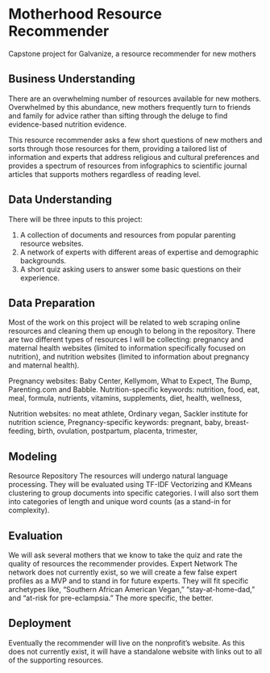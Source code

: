 # Motherhood Resource Recommender
Capstone project for Galvanize, a resource recommender for new mothers

## Business Understanding

There are an overwhelming number of resources available for new mothers. Overwhelmed by this abundance, new mothers frequently turn to friends and family for advice rather than sifting through the deluge to find evidence-based nutrition evidence.

This resource recommender asks a few short questions of new mothers and sorts through those resources for them, providing a tailored list of information and experts that address religious and cultural preferences and provides a spectrum of resources from infographics to scientific journal articles that supports mothers regardless of reading level.

## Data Understanding

There will be three inputs to this project:
1. A collection of documents and resources from popular parenting resource websites.
2. A network of experts with different areas of expertise and demographic backgrounds.
3. A short quiz asking users to answer some basic questions on their experience.

## Data Preparation
Most of the work on this project will be related to web scraping online resources and cleaning them up enough to belong in the repository. There are two different types of resources I will be collecting: pregnancy and maternal health websites (limited to information specifically focused on nutrition), and nutrition websites (limited to information about pregnancy and maternal health).

Pregnancy websites: Baby Center, Kellymom, What to Expect, The Bump, Parenting.com and Babble.
Nutrition-specific keywords: nutrition, food, eat, meal, formula, nutrients, vitamins, supplements, diet, health, wellness,

Nutrition websites: no meat athlete, Ordinary vegan, Sackler institute for nutrition science,
Pregnancy-specific keywords: pregnant, baby, breast-feeding, birth, ovulation, postpartum, placenta, trimester,

## Modeling
Resource Repository
The resources will undergo natural language processing. They will be evaluated using TF-IDF Vectorizing and KMeans clustering to group documents into specific categories. I will also sort them into categories of length and unique word counts (as a stand-in for complexity). 

## Evaluation
We will ask several mothers that we know to take the quiz and rate the quality of resources the recommender provides.
Expert Network
The network does not currently exist, so we will create a few false expert profiles as a MVP and to stand in for future experts. They will fit specific archetypes like, “Southern African American Vegan,” “stay-at-home-dad,” and “at-risk for pre-eclampsia.” The more specific, the better.

## Deployment
Eventually the recommender will live on the nonprofit’s website. As this does not currently exist, it will have a standalone website with links out to all of the supporting resources.
